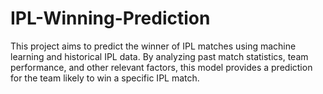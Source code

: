 # IPL-Winning-Prediction
This project aims to predict the winner of IPL matches using machine learning and historical IPL data. By analyzing past match statistics, team performance, and other relevant factors, this model provides a prediction for the team likely to win a specific IPL match.
